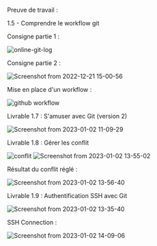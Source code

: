 Preuve de travail :

1.5 - Comprendre le workflow git

Consigne partie 1 : 

![online-git-log](https://user-images.githubusercontent.com/93312637/208917543-43fcab4d-2e74-4259-be9d-59e7e54b3961.png)

Consigne partie 2 :

![Screenshot from 2022-12-21 15-00-56](https://user-images.githubusercontent.com/93312637/208923371-7ba5d242-df2b-4ea5-b671-e08f89789071.png)

Mise en place d'un workflow :

![github workflow](https://user-images.githubusercontent.com/93312637/210208498-d465aec7-13a3-4c1d-87d9-741c8d98f00e.png)

Livrable 1.7 : S'amuser avec Git (version 2) 

![Screenshot from 2023-01-02 11-09-29](https://user-images.githubusercontent.com/93312637/210217666-597f3ae0-3297-47fa-98e8-23a45f1c986b.png)

Livrable 1.8 : Gérer les conflit

![conflit](https://user-images.githubusercontent.com/93312637/210234081-0297e181-92a4-4bb9-8d50-a0cf628eec2c.png)
![Screenshot from 2023-01-02 13-55-02](https://user-images.githubusercontent.com/93312637/210234249-94921812-4fff-47b2-a0cd-fea1818c869b.png)

Résultat du conflit réglé :

![Screenshot from 2023-01-02 13-56-40](https://user-images.githubusercontent.com/93312637/210234370-be3bf321-4434-48df-a4a1-d193f17659b7.png)

Livrable 1.9 : Authentification SSH avec Git

![Screenshot from 2023-01-02 13-35-40](https://user-images.githubusercontent.com/93312637/210234458-d9ad7b8f-e865-4d2c-ab3f-880658de6664.png)

SSH Connection :

![Screenshot from 2023-01-02 14-09-06](https://user-images.githubusercontent.com/93312637/210235752-238c9da1-5605-4c9f-9941-736cd24ac532.png)
